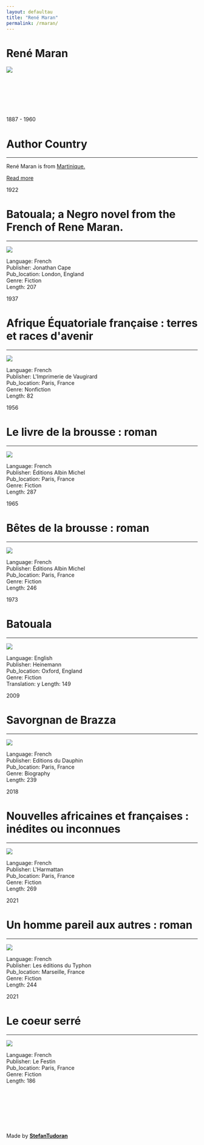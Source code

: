 ```yaml
---
layout: defaultau
title: "René Maran"
permalink: /rmaran/
---
```

<!-- partial:index.partial.html -->
<div class="content">
    <h1>René Maran</h1>
    <div class="quote">
        <div><img src="https://upload.wikimedia.org/wikipedia/commons/thumb/f/f1/Ren%C3%A9_Maran-1930.jpg/340px-Ren%C3%A9_Maran-1930.jpg" class="logo"></div>
    </div>
    <div class="timeline">
        <div style="padding-bottom:100px;"></div>
        <div class="block">
            <div class="date right"><p class="right">1887 - 1960</p></div>
            <div class="dot"></div>
            <div class="left first">
            <div class="author_country">          
                <h1>Author Country</h1><hr>
          <div class="aclocation">   <p>René Maran is from <a href="{{ site.baseurl }}/8"> Martinique.</a></p></div>
            <div class="acreadmore">    <a href="https://en.wikipedia.org/wiki/Ren%C3%A9_Maran" target="_blank">Read more</a></div>
            </div>
            </div>
        </div>
        <div class="block">
            <div class="date left"><p class="left">1922</p></div>
            <div class="dot"></div>
            <div class="right">
                <h1>Batouala; a Negro novel from the French of Rene Maran.</h1><hr>
                <p><img src="https://images-na.ssl-images-amazon.com/images/I/41vzukWE-EL._SX346_BO1,204,203,200_.jpg"></p>
                <p>
                Language: French<br/>
                Publisher: Jonathan Cape<br/>
                Pub_location: London, England<br/>
                Genre: Fiction<br/>
                Length: 207</p>
            </div>
        </div>
        <div class="block">
            <div class="date right"><p class="right">1937</p></div>
            <div class="dot"></div>
            <div class="left hide">
                <h1>Afrique Équatoriale française : terres et races d'avenir</h1><hr>
                <p><img src="https://www.soumbala.com/media/catalog/product/cache/1/image/177x265/5e06319eda06f020e43594a9c230972d/B/3/B30897_1.png"></p>
                <p>Language: French<br/>
                Publisher: L'Imprimerie de Vaugirard<br/>
                Pub_location: Paris, France<br/>
                Genre: Nonfiction<br/>
                Length: 82</p>
            </div>
        </div>
        <div class="block">
            <div class="date left"><p class="left">1956</p></div>
            <div class="dot"></div>
            <div class="right hide">
                <h1>Le livre de la brousse : roman</h1><hr>
                <p><img src="https://www.soumbala.com/media/catalog/product/cache/1/image/5e06319eda06f020e43594a9c230972d/A/1/A1007_3.jpg"></p>
                <p>Language: French<br/>
                Publisher: Éditions Albin Michel<br/>
                Pub_location: Paris, France<br/>
                Genre: Fiction<br/>
                Length: 287</p>
            </div>
        </div>
        <div class="block">
            <div class="date right"><p class="right">1965</p></div>
            <div class="dot"></div>
            <div class="left hide">
                <h1>Bêtes de la brousse : roman</h1><hr>
                <p><img src="https://www.soumbala.com/media/catalog/product/cache/1/image/5e06319eda06f020e43594a9c230972d/S/5/S50531.jpg"></p>
                <p>Language: French<br/>
                Publisher: Éditions Albin Michel<br/>
                Pub_location: Paris, France<br/>
                Genre: Fiction<br/>
                Length: 246</p>
            </div>
        </div>
        <div class="block">
            <div class="date right"><p class="left">1973</p></div>
            <div class="dot"></div>
            <div class="right hide">
                <h1>Batouala</h1><hr>
                <p><img src="https://images-na.ssl-images-amazon.com/images/I/51KDXPEVMGL._SX296_BO1,204,203,200_.jpg"></p>
                <p>Language: English<br/>
                Publisher: Heinemann<br/>
                Pub_location: Oxford, England<br/>
                Genre: Fiction<br/>
                Translation: y
                Length: 149</p>
            </div>
        </div>
        <div class="block">
            <div class="date right"><p class="right">2009</p></div>
            <div class="dot"></div>
            <div class="left hide">
                <h1>Savorgnan de Brazza</h1><hr>
                <p><img src="https://m.media-amazon.com/images/I/51O9Lvk9ACL._SX333_BO1,204,203,200_.jpg"></p>
                <p>Language: French<br/>
                Publisher: Editions du Dauphin<br/>
                Pub_location: Paris, France<br/>
                Genre: Biography<br/>
                Length: 239</p>
            </div>
        </div>
        <div class="block">
            <div class="date left"><p class="left">2018</p></div>
            <div class="dot"></div>
            <div class="right hide">
                <h1>Nouvelles africaines et françaises : inédites ou inconnues</h1><hr>
                <p><img src="https://static.fnac-static.com/multimedia/Images/FR/NR/79/9f/9a/10133369/1540-1/tsp20220701175452/Nouvelles-africaines-et-francaises.jpg"></p>
                <p>Language: French<br/>
                Publisher: L'Harmattan<br/>
                Pub_location: Paris, France<br/>
                Genre: Fiction<br/>
                Length: 269</p>
            </div>
        </div>
        <div class="block">
            <div class="date right"><p class="right">2021</p></div>
            <div class="dot"></div>
            <div class="left hide">
                <h1>Un homme pareil aux autres : roman</h1><hr>
                <p><img src="https://images-na.ssl-images-amazon.com/images/I/61KAKt7eTgL.jpg"></p>
                <p>Language: French<br/>
                Publisher: Les éditions du Typhon<br/>
                Pub_location: Marseille, France<br/>
                Genre: Fiction<br/>
                Length: 244</p>
            </div>
        </div>
        <div class="block">
            <div class="date left"><p class="left">2021</p></div>
            <div class="dot"></div>
            <div class="right hide">
                <h1>Le coeur serré</h1><hr>
                <p><img src="https://media.electre-ng.com/images/image-id/5fa02014e842fcd5ebaf729ec3dc76fd1ba11f99f4f9168e962cbf867315f4eb.jpg"></p>
                <p>Language: French<br/>
                Publisher: Le Festin<br/>
                Pub_location: Paris, France<br/>
                Genre: Fiction<br/>
                Length: 186</p>
            </div>
        </div>
        <div style="padding-bottom:100px;"></div>
    </div>
    <div id="footer">
        <p id="copyright">Made by&nbsp;<strong><a href="https://www.linkedin.com/in/nicolae-stefan-tudoran-b02291127/" target="_blank">StefanTudoran</a></strong></p>
    </div>
</div>
<!-- partial -->
  <script src='https://cdnjs.cloudflare.com/ajax/libs/jquery/3.1.1/jquery.min.js'></script><script  src="assets/js/authorscript.js"></script>
